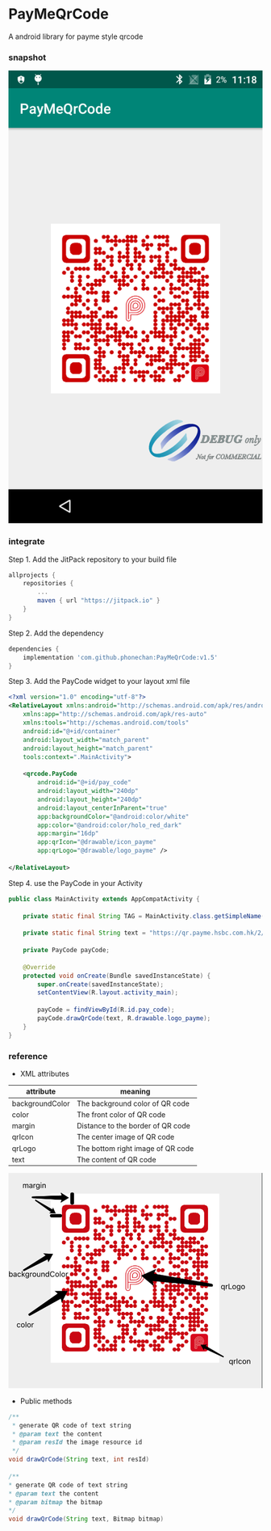 # PayMeQrCode

A android library for payme style qrcode

### snapshot

![](./snapshots/device-2019-09-27-110341.png)

### integrate

Step 1. Add the JitPack repository to your build file
```gradle
allprojects {
    repositories {
        ...
        maven { url "https://jitpack.io" }
    }
}
```

Step 2. Add the dependency

```gradle
dependencies {
    implementation 'com.github.phonechan:PayMeQrCode:v1.5'
}
```

Step 3. Add the PayCode widget to your layout xml file 

```xml
<?xml version="1.0" encoding="utf-8"?>
<RelativeLayout xmlns:android="http://schemas.android.com/apk/res/android"
    xmlns:app="http://schemas.android.com/apk/res-auto"
    xmlns:tools="http://schemas.android.com/tools"
    android:id="@+id/container"
    android:layout_width="match_parent"
    android:layout_height="match_parent"
    tools:context=".MainActivity">

    <qrcode.PayCode
        android:id="@+id/pay_code"
        android:layout_width="240dp"
        android:layout_height="240dp"
        android:layout_centerInParent="true"
        app:backgroundColor="@android:color/white"
        app:color="@android:color/holo_red_dark"
        app:margin="16dp"
        app:qrIcon="@drawable/icon_payme"
        app:qrLogo="@drawable/logo_payme" />

</RelativeLayout>
```

Step 4. use the PayCode in your Activity

```java
public class MainActivity extends AppCompatActivity {

    private static final String TAG = MainActivity.class.getSimpleName();

    private static final String text = "https://qr.payme.hsbc.com.hk/2/ThisIsAnExamplePayCode";

    private PayCode payCode;

    @Override
    protected void onCreate(Bundle savedInstanceState) {
        super.onCreate(savedInstanceState);
        setContentView(R.layout.activity_main);

        payCode = findViewById(R.id.pay_code);
        payCode.drawQrCode(text, R.drawable.logo_payme);
    }
}
```

### reference



* XML attributes

attribute|meaning
---|---
backgroundColor|The background color of QR code
color|The front color of QR code
margin|Distance to the border of QR code
qrIcon|The center image of QR code
qrLogo|The bottom right image of QR code
text|The content of QR code

![](./snapshots/20190927-113023.png)

* Public methods

```java
/**
 * generate QR code of text string
 * @param text the content
 * @param resId the image resource id
 */
void drawQrCode(String text, int resId)

/**
* generate QR code of text string
* @param text the content
* @param bitmap the bitmap
*/
void drawQrCode(String text, Bitmap bitmap)
```


